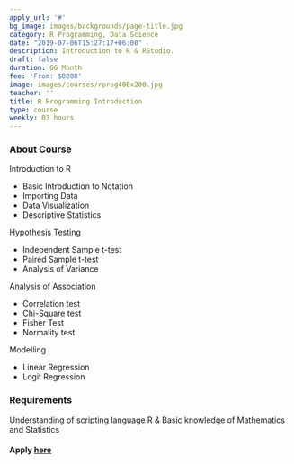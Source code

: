 ```yaml
---
apply_url: '#'
bg_image: images/backgrounds/page-title.jpg
category: R Programming, Data Science
date: "2019-07-06T15:27:17+06:00"
description: Introduction to R & RStudio.
draft: false
duration: 06 Month
fee: 'From: $0000'
image: images/courses/rprog400x200.jpg
teacher: ''
title: R Programming Introduction
type: course
weekly: 03 hours
---
```



### About Course

Introduction to R
  -  Basic Introduction to Notation
  -  Importing Data
  -  Data Visualization
  -  Descriptive Statistics
  
Hypothesis Testing
  -  Independent Sample t-test
  -  Paired Sample t-test
  -  Analysis of Variance

Analysis of Association
  -  Correlation test
  -  Chi-Square test
  -  Fisher Test
  -  Normality test
  
Modelling
  - Linear Regression
  - Logit Regression
  
  
### Requirements

Understanding of scripting language R & Basic knowledge of Mathematics and Statistics



#### Apply [here](/contact/)
  
  
  